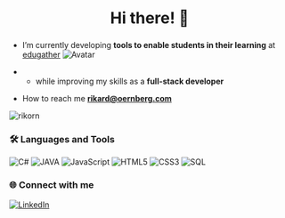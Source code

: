 <div align="center">
  <h1 align="center">Hi there! 👋</h1>
</div>
<div>
  <h3 align="center"></h3>
</div>

* I’m currently developing **tools to enable students in their learning** at [edugather](https://github.com/edugather) ![Avatar](https://github.com/edugather.png?size=70)

* - while improving my skills as a **full-stack developer**

* How to reach me **rikard@oernberg.com**

<!--* ⚡ Fun fact **** -->


<p align="left"> <img src="https://komarev.com/ghpvc/?username=rikorn&label=Profile+views&color=0e75b6&style=plastic" alt="rikorn" /> </p>

### 🛠️ Languages and Tools
![C#](https://img.shields.io/badge/-C%23-239120?logo=c-sharp&logoColor=white&style=flat)
![JAVA](https://img.shields.io/badge/-Java-fff?&logo=Java&logoColor=007396&style=flat)
![JavaScript](https://img.shields.io/badge/-JavaScript-FF5733?logo=javascript&logoColor=white&style=flat)
![HTML5](https://img.shields.io/badge/-HTML5-E34F26?logo=html5&logoColor=white&style=flat)
![CSS3](https://img.shields.io/badge/-CSS3-1572B6?logo=css3&logoColor=white&style=flat)
![SQL](https://img.shields.io/badge/-SQL-4479A1?logo=postgresql&logoColor=white&style=flat)


### 🌐 Connect with me
<a href="https://www.linkedin.com/in/rikard-örnberg-2109b310b/" target="_blank" rel="noopener noreferrer">
  <img src="https://img.shields.io/badge/-LinkedIn-0077B5?logo=linkedin&logoColor=white&style=plastic" alt="LinkedIn">
</a>

<!--
**rikorn/rikorn** is a ✨ _special_ ✨ repository because its `README.md` (this file) appears on your GitHub profile.

Here are some ideas to get you started:

- 🔭 I’m currently working on ...
- 🌱 I’m currently learning ...
- 👯 I’m looking to collaborate on ...
- 🤔 I’m looking for help with ...
- 💬 Ask me about ...
- 📫 How to reach me: ...
- 😄 Pronouns: ...
- ⚡ Fun fact: ...
-->
